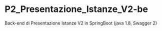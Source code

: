 # P2_Presentazione_Istanze_V2-be

Back-end di Presentazione Istanze V2 in SpringBoot (java 1.8, Swagger 2)
